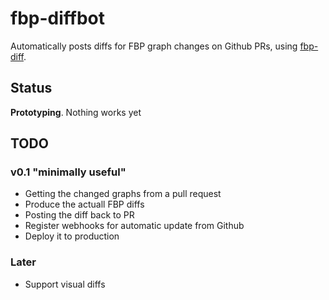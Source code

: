 # fbp-diffbot

Automatically posts diffs for FBP graph changes on Github PRs,
using [fbp-diff](https://github.com/flowbased/fbp-diff).

## Status

**Prototyping**. Nothing works yet

## TODO

### v0.1 "minimally useful"

* Getting the changed graphs from a pull request
* Produce the actuall FBP diffs
* Posting the diff back to PR
* Register webhooks for automatic update from Github
* Deploy it to production

### Later

* Support visual diffs
